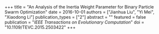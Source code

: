 +++
title = "An Analysis of the Inertia Weight Parameter for Binary Particle Swarm Optimization"
date = 2016-10-01
authors = ["Jianhua Liu", "Yi Mei", "Xiaodong Li"]
publication_types = ["2"]
abstract = ""
featured = false
publication = "*IEEE Transactions on Evolutionary Computation*"
doi = "10.1109/TEVC.2015.2503422"
+++


